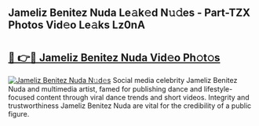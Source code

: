 ## Jameliz Benitez Nuda Le𝚊k𝚎d N𝚞𝚍es - Part-TZX Photos Vid𝚎o Le𝚊ks Lz0nA

# <h2><a href="http://fbdt9tc.evod.top/?m=Jameliz+Benitez+Nuda">🔗 👉🔴 Jameliz Benitez Nuda Vid𝚎o Ph𝚘t𝚘s</a></h2>

[![Jameliz Benitez Nuda N𝚞d𝚎s](https://i.imgur.com/8V9OHl7.gif)](http://fbdt9tc.evod.top/?m=Jameliz+Benitez+Nuda)
Social media celebrity Jameliz Benitez Nuda and multimedia artist, famed for publishing dance and lifestyle-focused content through viral dance trends and short videos. Integrity and trustworthiness Jameliz Benitez Nuda are vital for the credibility of a public figure. 
